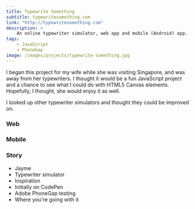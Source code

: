 ```yaml
---
title: Typewrite Something
subtitle: typewritesomething.com
link: "http://typewritesomething.com"
description: >
    An online typewriter simulator, web app and mobile (Android) app.
tags:
    - JavaScript
    - PhoneGap
image: /images/projects/typewrite-something.jpg
---
```


I began this project for my wife while she was visiting Singapore, and was away from her typewriters.  I thought it would be a fun JavaScript project and a chance to see what I could do with HTML5 Canvas elements.  Hopefully, I thought, she would enjoy it as well.

I looked up other typewriter simulators and thought they could be improved on.  

### Web
### Mobile
### Story

- Jayme
- Typewriter simulator
- Inspiration
- Initially on CodePen
- Adobe PhoneGap testing
- Where you're going with it